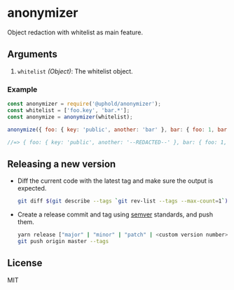 # anonymizer
Object redaction with whitelist as main feature.

## Arguments
1. `whitelist` _(Object)_: The whitelist object.

### Example

```js
const anonymizer = require('@uphold/anonymizer');
const whitelist = ['foo.key', 'bar.*'];
const anonymize = anonymizer(whitelist);

anonymize({ foo: { key: 'public', another: 'bar' }, bar: { foo: 1, bar: 2 } });

//=> { foo: { key: 'public', another: '--REDACTED--' }, bar: { foo: 1, bar: 2 } }
```

## Releasing a new version

- Diff the current code with the latest tag and make sure the output is expected.

  ```sh
  git diff $(git describe --tags `git rev-list --tags --max-count=1`)..master
  ```

- Create a release commit and tag using [semver](http://semver.org) standards, and push them.

  ```sh
  yarn release ["major" | "minor" | "patch" | <custom version number>]
  git push origin master --tags
  ```

## License

MIT
